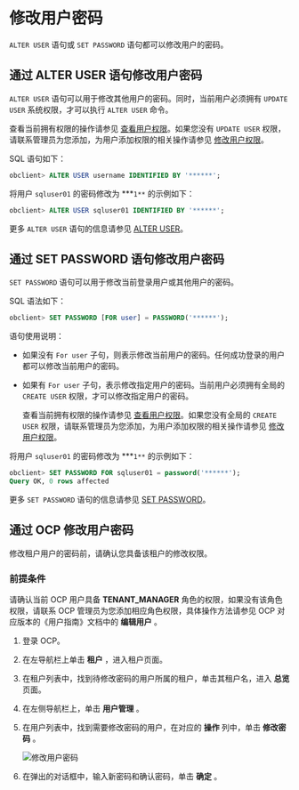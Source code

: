 # 修改用户密码

`ALTER USER` 语句或 `SET PASSWORD` 语句都可以修改用户的密码。

## 通过 ALTER USER 语句修改用户密码

`ALTER USER` 语句可以用于修改其他用户的密码。同时，当前用户必须拥有 `UPDATE USER` 系统权限，才可以执行 `ALTER USER` 命令。

查看当前拥有权限的操作请参见 [查看用户权限](../500.manage-users-and-privileges/500.view-user-privileges.md)。如果您没有 `UPDATE USER` 权限，请联系管理员为您添加，为用户添加权限的相关操作请参见 [修改用户权限](../500.manage-users-and-privileges/600.modify-user-privileges.md)。

SQL 语句如下：

```sql
obclient> ALTER USER username IDENTIFIED BY '******';
```

将用户 `sqluser01` 的密码修改为 \*\*\*`1**` 的示例如下：

```sql
obclient> ALTER USER sqluser01 IDENTIFIED BY '******';
```

更多 `ALTER USER` 语句的信息请参见 [ALTER USER](../../../../1400.developer-guide/700.sql-reference/500.sql-statements/1000.alter-user.md)。

## 通过 SET PASSWORD 语句修改用户密码

`SET PASSWORD` 语句可以用于修改当前登录用户或其他用户的密码。

SQL 语法如下：

```sql
obclient> SET PASSWORD [FOR user] = PASSWORD('******');
```

语句使用说明：

* 如果没有 `For user` 子句，则表示修改当前用户的密码。任何成功登录的用户都可以修改当前用户的密码。

* 如果有 `For user` 子句，表示修改指定用户的密码。当前用户必须拥有全局的 `CREATE USER` 权限，才可以修改指定用户的密码。

  查看当前拥有权限的操作请参见 [查看用户权限](../500.manage-users-and-privileges/500.view-user-privileges.md)。如果您没有全局的 `CREATE USER` 权限，请联系管理员为您添加，为用户添加权限的相关操作请参见 [修改用户权限](../500.manage-users-and-privileges/600.modify-user-privileges.md)。
  
将用户 `sqluser01` 的密码修改为 \*\*\*`1**` 的示例如下：

```sql
obclient> SET PASSWORD FOR sqluser01 = password('******');
Query OK, 0 rows affected
```

更多 `SET PASSWORD` 语句的信息请参见 [SET PASSWORD](../../../../1400.developer-guide/700.sql-reference/500.sql-statements/6300.set-password.md)。

## 通过 OCP 修改用户密码

修改租户用户的密码前，请确认您具备该租户的修改权限。

### 前提条件

请确认当前 OCP 用户具备 **TENANT_MANAGER** 角色的权限，如果没有该角色权限，请联系 OCP 管理员为您添加相应角色权限，具体操作方法请参见 OCP 对应版本的《用户指南》文档中的 **编辑用户** 。

1. 登录 OCP。

2. 在左导航栏上单击 **租户** ，进入租户页面。

3. 在租户列表中，找到待修改密码的用户所属的租户，单击其租户名，进入 **总览** 页面。

4. 在左侧导航栏上，单击 **用户管理** 。

5. 在用户列表中，找到需要修改密码的用户，在对应的 **操作** 列中，单击 **修改密码** 。

   ![修改用户密码](https://help-static-aliyun-doc.aliyuncs.com/assets/img/zh-CN/9218123261/p281037.png)

6. 在弹出的对话框中，输入新密码和确认密码，单击 **确定** 。
